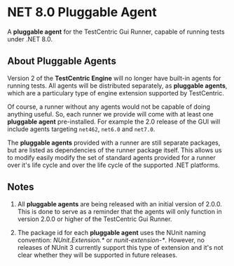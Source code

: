 # NET 8.0 Pluggable Agent

A **pluggable agent** for the TestCentric Gui Runner, capable of running tests under .NET 8.0.

## About Pluggable Agents

Version 2 of the **TestCentric Engine** will no longer have built-in agents for running tests. All agents will
be distributed separately, as **pluggable agents**, which are a particulary type of engine extension supported
by TestCentric.

Of course, a runner without any agents would not be capable of doing anything useful. So, each runner we provide
will come with at least one **pluggable agent** pre-installed. For example the  2.0 release of the GUI will
include agents targeting `net462`, `net6.0` and `net7.0`. 

The **pluggable agents** provided with a runner are still separate packages, but are listed as dependencies of
the runner package itself. This allows us to modify easily modify the set of standard agents provided for a
runner over it's life cycle and over the life cycle of the supported .NET platforms.

## Notes

1. All **pluggable agents** are being released with an initial version of 2.0.0. This is done to serve as a
reminder that the agents will only function in version 2.0.0 or higher of the TestCentric Gui Runner.

2. The package id for each **pluggable agent** uses the NUnit naming convention: _NUnit.Extension.*_ or
_nunit-extension-*_. However, no releases of NUnit 3 currently support this type of extension and it's not
clear whether they will be supported in future releases.

